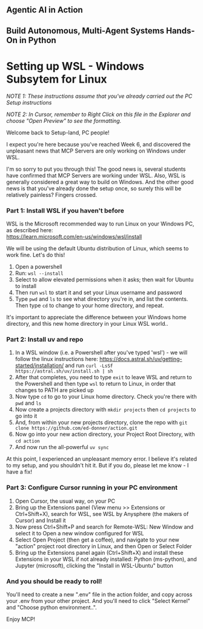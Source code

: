 ## Agentic AI in Action

## Build Autonomous, Multi-Agent Systems Hands-On in Python

# Setting up WSL - Windows Subsytem for Linux

_NOTE 1: These instructions assume that you've already carried out the PC Setup instructions_

_NOTE 2: In Cursor, remember to Right Click on this file in the Explorer and choose "Open Preview" to see the formatting._

Welcome back to Setup-land, PC people!

I expect you're here because you've reached Week 6, and discovered the unpleasant news that MCP Servers are only working on Windows under WSL.

I'm so sorry to put you through this! The good news is, several students have confirmed that MCP Servers are working under WSL. Also, WSL is generally considered a great way to build on Windows. And the other good news is that you've already done the setup once, so surely this will be relatively painless? Fingers crossed.

### Part 1: Install WSL if you haven't before

WSL is the Microsoft recommended way to run Linux on your Windows PC, as described here:  
https://learn.microsoft.com/en-us/windows/wsl/install

We will be using the default Ubuntu distribution of Linux, which seems to work fine. Let's do this!

1. Open a powershell
2. Run: `wsl --install`
3. Select to allow elevated permissions when it asks; then wait for Ubuntu to install
4. Then run `wsl` to start it and set your Linux username and password
5. Type `pwd` and `ls` to see what directory you're in, and list the contents. Then type `cd` to change to your home directory, and repeat.

It's important to appreciate the difference between your Windows home directory, and this new home directory in your Linux WSL world..

### Part 2: Install uv and repo

1. In a WSL window (i.e. a Powershell after you've typed 'wsl') - we will follow the linux instructions here: https://docs.astral.sh/uv/getting-started/installation/ and run `curl -LsSf https://astral.sh/uv/install.sh | sh`
2. After that completes, you need to type `exit` to leave WSL and return to the Powershell and then type `wsl` to return to Linux, in order that changes to PATH are picked up
3. Now type `cd` to go to your Linux home directory. Check you're there with `pwd` and `ls`
4. Now create a projects directory with `mkdir projects` then `cd projects` to go into it
5. And, from within your new projects directory, clone the repo with `git clone https://github.com/ed-donner/action.git`
6. Now go into your new action directory, your Project Root Directory, with `cd action`
7. And now run the all-powerful `uv sync`

At this point, I experienced an unpleasant memory error. I believe it's related to my setup, and you shouldn't hit it. But if you do, please let me know - I have a fix!

### Part 3: Configure Cursor running in your PC environment

1. Open Cursor, the usual way, on your PC
2. Bring up the Extensions panel (View menu >> Extensions or Ctrl+Shift+X), search for WSL, see WSL by Anysphere (the makers of Cursor) and Install it
3. Now press Ctrl+Shift+P and search for Remote-WSL: New Window and select it to Open a new window configured for WSL
4. Select Open Project (then get a coffee), and navigate to your new "action" project root directory in Linux, and then Open or Select Folder
5. Bring up the Extensions panel again (Ctrl+Shift+X) and install these Extensions in your WSL if not already installed: Python (ms-python), and Jupyter (microsoft), clicking the "Install in WSL-Ubuntu" button

### And you should be ready to roll!

You'll need to create a new ".env" file in the action folder, and copy across your .env from your other project. And you'll need to click "Select Kernel" and "Choose python environment..".

Enjoy MCP!